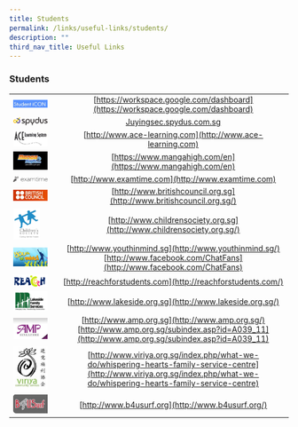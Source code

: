 ```yaml
---
title: Students
permalink: /links/useful-links/students/
description: ""
third_nav_title: Useful Links
---
```

### **Students**

|  |  |
|---|:---:|
| <img src="/images/students1.png" style="width:85%"> | [https://workspace.google.com/dashboard](https://workspace.google.com/dashboard) |
| <img src="/images/students2.jpg" style="width:85%"> | [Juyingsec.spydus.com.sg](http://juyingsec.spydus.com.sg/)   |
| <img src="/images/students3.jpg" style="width:85%"> | [http://www.ace-learning.com](http://www.ace-learning.com) |
| <img src="/images/students4.png" style="width:85%"> |  [https://www.mangahigh.com/en](https://www.mangahigh.com/en) |
| <img src="/images/students5.png" style="width:85%"> |  [http://www.examtime.com](http://www.examtime.com) |
| <img src="/images/students6.jpg" style="width:85%"> | [http://www.britishcouncil.org.sg](http://www.britishcouncil.org.sg/) |
| <img src="/images/students7.png" style="width:65%"> |  [http://www.childrensociety.org.sg](http://www.childrensociety.org.sg/) |
| <img src="/images/students8.png" style="width:85%"> |  [http://www.youthinmind.sg](http://www.youthinmind.sg/)<br>[http://www.facebook.com/ChatFans](http://www.facebook.com/ChatFans) |
| <img src="/images/students9.gif" style="width:85%"> | [http://reachforstudents.com](http://reachforstudents.com/) |
| <img src="/images/students10.png" style="width:85%"> | [http://www.lakeside.org.sg](http://www.lakeside.org.sg/) |
| <img src="/images/students11.jpg" style="width:85%"> | [http://www.amp.org.sg](http://www.amp.org.sg/)<br>[http://www.amp.org.sg/subindex.asp?id=A039_11](http://www.amp.org.sg/subindex.asp?id=A039_11)  |
| <img src="/images/students12.jpg" style="width:85%"> |  [http://www.viriya.org.sg/index.php/what-we-do/whispering-hearts-family-service-centre](http://www.viriya.org.sg/index.php/what-we-do/whispering-hearts-family-service-centre) |
| <img src="/images/students13.jpg" style="width:85%"> | [http://www.b4usurf.org](http://www.b4usurf.org/) |